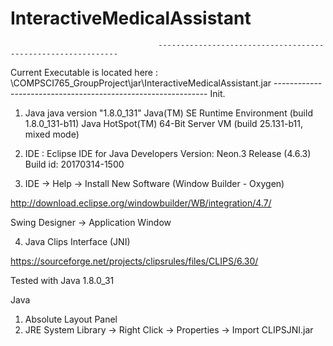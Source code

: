 # InteractiveMedicalAssistant
                                     -------------------------------------------------------------
Current Executable is located here : \COMPSCI765_GroupProject\jar\InteractiveMedicalAssistant.jar
                                     -------------------------------------------------------------
Init.

1. Java
java version "1.8.0_131"
Java(TM) SE Runtime Environment (build 1.8.0_131-b11)
Java HotSpot(TM) 64-Bit Server VM (build 25.131-b11, mixed mode)

2. IDE :
Eclipse IDE for Java Developers
Version: Neon.3 Release (4.6.3)
Build id: 20170314-1500

3. IDE -> Help -> Install New Software (Window Builder - Oxygen)

http://download.eclipse.org/windowbuilder/WB/integration/4.7/

Swing Designer -> Application Window

4. Java Clips Interface (JNI)

https://sourceforge.net/projects/clipsrules/files/CLIPS/6.30/

Tested with Java 1.8.0_31

Java
1. Absolute Layout Panel
2. JRE System Library -> Right Click -> Properties -> Import CLIPSJNI.jar

